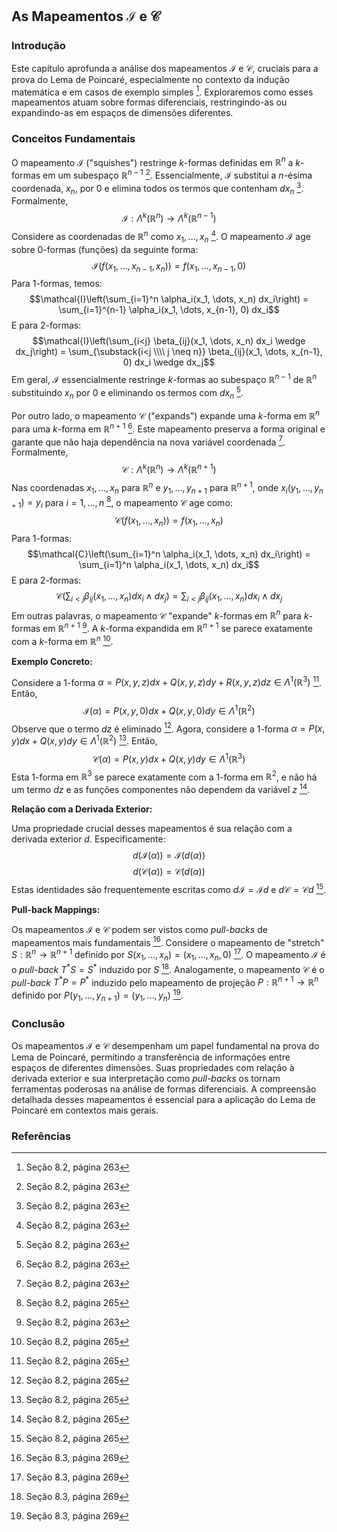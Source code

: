 ## As Mapeamentos $\mathcal{I}$ e $\mathcal{C}$

### Introdução
Este capítulo aprofunda a análise dos mapeamentos $\mathcal{I}$ e $\mathcal{C}$, cruciais para a prova do Lema de Poincaré, especialmente no contexto da indução matemática e em casos de exemplo simples [^8]. Exploraremos como esses mapeamentos atuam sobre formas diferenciais, restringindo-as ou expandindo-as em espaços de dimensões diferentes.

### Conceitos Fundamentais

O mapeamento $\mathcal{I}$ ("squishes") restringe *k*-formas definidas em $\mathbb{R}^n$ a *k*-formas em um subespaço $\mathbb{R}^{n-1}$ [^8]. Essencialmente, $\mathcal{I}$ substitui a *n*-ésima coordenada, $x_n$, por 0 e elimina todos os termos que contenham $dx_n$ [^8]. Formalmente,
$$\mathcal{I}: \Lambda^k(\mathbb{R}^n) \rightarrow \Lambda^k(\mathbb{R}^{n-1})$$
Considere as coordenadas de $\mathbb{R}^n$ como $x_1, \dots, x_n$ [^9]. O mapeamento $\mathcal{I}$ age sobre 0-formas (funções) da seguinte forma:
$$\mathcal{I}(f(x_1, \dots, x_{n-1}, x_n)) = f(x_1, \dots, x_{n-1}, 0)$$
Para 1-formas, temos:
$$\mathcal{I}\left(\sum_{i=1}^n \alpha_i(x_1, \dots, x_n) dx_i\right) = \sum_{i=1}^{n-1} \alpha_i(x_1, \dots, x_{n-1}, 0) dx_i$$
E para 2-formas:
$$\mathcal{I}\left(\sum_{i<j} \beta_{ij}(x_1, \dots, x_n) dx_i \wedge dx_j\right) = \sum_{\substack{i<j \\\\ j \neq n}} \beta_{ij}(x_1, \dots, x_{n-1}, 0) dx_i \wedge dx_j$$
Em geral, $\mathcal{I}$ essencialmente restringe *k*-formas ao subespaço $\mathbb{R}^{n-1}$ de $\mathbb{R}^n$ substituindo $x_n$ por 0 e eliminando os termos com $dx_n$ [^9].

Por outro lado, o mapeamento $\mathcal{C}$ ("expands") expande uma *k*-forma em $\mathbb{R}^n$ para uma *k*-forma em $\mathbb{R}^{n+1}$ [^8]. Este mapeamento preserva a forma original e garante que não haja dependência na nova variável coordenada [^8]. Formalmente,
$$\mathcal{C}: \Lambda^k(\mathbb{R}^n) \rightarrow \Lambda^k(\mathbb{R}^{n+1})$$
Nas coordenadas $x_1, \dots, x_n$ para $\mathbb{R}^n$ e $y_1, \dots, y_{n+1}$ para $\mathbb{R}^{n+1}$, onde $x_i(y_1, \dots, y_{n+1}) = y_i$ para $i = 1, \dots, n$ [^10], o mapeamento $\mathcal{C}$ age como:
$$\mathcal{C}(f(x_1, \dots, x_n)) = f(x_1, \dots, x_n)$$
Para 1-formas:
$$\mathcal{C}\left(\sum_{i=1}^n \alpha_i(x_1, \dots, x_n) dx_i\right) = \sum_{i=1}^n \alpha_i(x_1, \dots, x_n) dx_i$$
E para 2-formas:
$$\mathcal{C}\left(\sum_{i<j} \beta_{ij}(x_1, \dots, x_n) dx_i \wedge dx_j\right) = \sum_{i<j} \beta_{ij}(x_1, \dots, x_n) dx_i \wedge dx_j$$
Em outras palavras, o mapeamento $\mathcal{C}$ "expande" *k*-formas em $\mathbb{R}^n$ para *k*-formas em $\mathbb{R}^{n+1}$ [^9]. A *k*-forma expandida em $\mathbb{R}^{n+1}$ se parece exatamente com a *k*-forma em $\mathbb{R}^n$ [^10].

**Exemplo Concreto:**

Considere a 1-forma $\alpha = P(x, y, z)dx + Q(x, y, z)dy + R(x, y, z)dz \in \Lambda^1(\mathbb{R}^3)$ [^10]. Então,
$$\mathcal{I}(\alpha) = P(x, y, 0)dx + Q(x, y, 0)dy \in \Lambda^1(\mathbb{R}^2)$$
Observe que o termo $dz$ é eliminado [^10]. Agora, considere a 1-forma $\alpha = P(x, y)dx + Q(x, y)dy \in \Lambda^1(\mathbb{R}^2)$ [^10]. Então,
$$\mathcal{C}(\alpha) = P(x, y)dx + Q(x, y)dy \in \Lambda^1(\mathbb{R}^3)$$
Esta 1-forma em $\mathbb{R}^3$ se parece exatamente com a 1-forma em $\mathbb{R}^2$, e não há um termo $dz$ e as funções componentes não dependem da variável $z$ [^10].

**Relação com a Derivada Exterior:**

Uma propriedade crucial desses mapeamentos é sua relação com a derivada exterior *d*. Especificamente:
$$d(\mathcal{I}(\alpha)) = \mathcal{I}(d(\alpha))$$
$$d(\mathcal{C}(\alpha)) = \mathcal{C}(d(\alpha))$$
Estas identidades são frequentemente escritas como $d\mathcal{I} = \mathcal{I}d$ e $d\mathcal{C} = \mathcal{C}d$ [^10].

**Pull-back Mappings:**

Os mapeamentos $\mathcal{I}$ e $\mathcal{C}$ podem ser vistos como *pull-backs* de mapeamentos mais fundamentais [^11]. Considere o mapeamento de "stretch" $S: \mathbb{R}^n \rightarrow \mathbb{R}^{n+1}$ definido por $S(x_1, \dots, x_n) = (x_1, \dots, x_n, 0)$ [^11]. O mapeamento $\mathcal{I}$ é o *pull-back* $T^*S = S^*$ induzido por $S$ [^11]. Analogamente, o mapeamento $\mathcal{C}$ é o *pull-back* $T^*P = P^*$ induzido pelo mapeamento de projeção $P: \mathbb{R}^{n+1} \rightarrow \mathbb{R}^n$ definido por $P(y_1, \dots, y_{n+1}) = (y_1, \dots, y_n)$ [^11].

### Conclusão

Os mapeamentos $\mathcal{I}$ e $\mathcal{C}$ desempenham um papel fundamental na prova do Lema de Poincaré, permitindo a transferência de informações entre espaços de diferentes dimensões. Suas propriedades com relação à derivada exterior e sua interpretação como *pull-backs* os tornam ferramentas poderosas na análise de formas diferenciais. A compreensão detalhada desses mapeamentos é essencial para a aplicação do Lema de Poincaré em contextos mais gerais.

### Referências
[^8]: Seção 8.2, página 263
[^9]: Seção 8.2, página 263
[^10]: Seção 8.2, página 265
[^11]: Seção 8.3, página 269

<!-- END -->